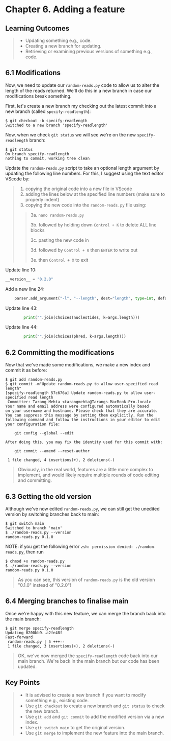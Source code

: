 # Chapter 6. Adding a feature

## Learning Outcomes
> - Updating something e.g., code.
> - Creating a new branch for updating. 
> - Retrieving or examining previous versions of something e.g., code.

## 6.1 Modifications

Now, we need to update our `random-reads.py` code to allow us to alter the length of the reads returned.
We'll do this in a new branch in case our modifications break something.

First, let's create a new branch my checking out the latest commit into a new branch (called `specify-readlength`):

~~~console
$ git checkout -b specify-readlength
Switched to a new branch 'specify-readlength'
~~~

Now, when we check `git status` we will see we're on the new `specify-readlength` branch:

~~~console
$ git status
On branch specify-readlength
nothing to commit, working tree clean
~~~

Update the `random-reads.py` script to take an optional length argument by updating the following line numbers.
For this, I suggest using the text editor VScode by: 
> 1. copying the original code into a new file in VScode
> 2. adding the lines below at the specified line numbers (make sure to properly indent)
> 3. copying the new code into the `random-reads.py` file using:
>> 3a. `nano random-reads.py`
>> 
>> 3b. followed by holding down `Control + K` to delete ALL line blocks
>> 
>> 3c. pasting the new code in
>> 
>> 3d. followed by `Control + 0` then `ENTER` to write out
>> 
>> 3e. then `Control + X` to exit 

Update line 10:

~~~python
__version__ = "0.2.0"
~~~

Add a new line 24:

~~~python
    parser.add_argument("-l", "--length", dest="length", type=int, default = "100", metavar="N", help="Read length to yield")
~~~

Update line 43:

~~~python
        print("".join(choices(nucleotides, k=args.length)))
~~~

Update line 44:

~~~python
        print("".join(choices(phred, k=args.length)))
~~~

## 6.2 Committing the modifications

Now that we've made some modifications, we make a new index and commit it as before:

~~~console
$ git add random-reads.py
$ git commit -m"Update random-reads.py to allow user-specified read length"
[specify-readlength 57c676a] Update random-reads.py to allow user-specified read length
 Committer: Tarang Mehta <tarangmehta@Tarangs-MacBook-Pro.local>
Your name and email address were configured automatically based
on your username and hostname. Please check that they are accurate.
You can suppress this message by setting them explicitly. Run the
following command and follow the instructions in your editor to edit
your configuration file:

    git config --global --edit

After doing this, you may fix the identity used for this commit with:

    git commit --amend --reset-author

 1 file changed, 4 insertions(+), 2 deletions(-)
~~~

> Obviously, in the real world, features are a little more complex to implement, and would likely require multiple rounds of code editing and committing.

## 6.3 Getting the old version

Although we've now edited `random-reads.py`, we can still get the unedited version by switching branches back to main:

~~~console
$ git switch main
Switched to branch 'main'
$ ./random-reads.py --version
random-reads.py 0.1.0
~~~

NOTE: if you get the following error `zsh: permission denied: ./random-reads.py`, then run
~~~console
$ chmod +x random-reads.py
$ ./random-reads.py --version
random-reads.py 0.1.0
~~~

> As you can see, this version of `random-reads.py` is the old version "0.1.0" instead of "0.2.0"!

## 6.4 Merging branches to finalise main

Once we're happy with this new feature, we can merge the branch back into the main branch:

~~~console
$ git merge specify-readlength
Updating 0200bb9..a2fe48f
Fast-forward
 random-reads.py | 5 +++--
 1 file changed, 3 insertions(+), 2 deletions(-)
~~~

> OK, we've now merged the `specify-readlength` code back into our main branch. We're back in the main branch but our code has been updated.

## Key Points
> - It is advised to create a new branch if you want to modify something e.g., existing code.
> - Use `git checkout` to create a new branch and `git status` to check the new branch.
> - Use `git add` and `git commit` to add the modified version via a new index.
> - Use `git switch main` to get the original version.
> - Use `git merge` to implement the new feature into the main branch.
